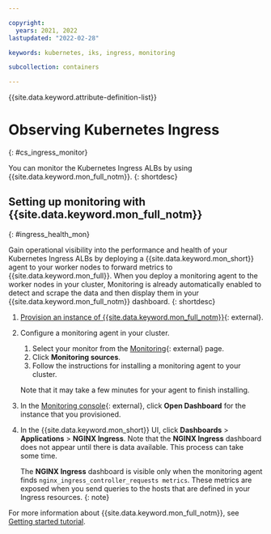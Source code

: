 ```yaml
---

copyright:
  years: 2021, 2022
lastupdated: "2022-02-28"

keywords: kubernetes, iks, ingress, monitoring

subcollection: containers

---
```


{{site.data.keyword.attribute-definition-list}}


# Observing Kubernetes Ingress
{: #cs_ingress_monitor}

You can monitor the Kubernetes Ingress ALBs by using {{site.data.keyword.mon_full_notm}}. 
{: shortdesc}


## Setting up monitoring with {{site.data.keyword.mon_full_notm}}
{: #ingress_health_mon}

Gain operational visibility into the performance and health of your Kubernetes Ingress ALBs by deploying a {{site.data.keyword.mon_short}} agent to your worker nodes to forward metrics to {{site.data.keyword.mon_full}}. When you deploy a monitoring agent to the worker nodes in your cluster, Monitoring is already automatically enabled to detect and scrape the data  and then display them in your {{site.data.keyword.mon_full_notm}} dashboard.
{: shortdesc}

1. [Provision an instance of {{site.data.keyword.mon_full_notm}}](https://cloud.ibm.com/observe/monitoring/create){: external}.

2. Configure a monitoring agent in your cluster.

    1. Select your monitor from the [Monitoring](https://cloud.ibm.com/observe/monitoring){: external} page.
    2. Click **Monitoring sources**.
    3. Follow the instructions for installing a monitoring agent to your cluster.
    
    Note that it may take a few minutes for your agent to finish installing.

3. In the [Monitoring console](https://cloud.ibm.com/observe/monitoring){: external}, click **Open Dashboard** for the instance that you provisioned.

4. In the {{site.data.keyword.mon_short}} UI, click **Dashboards** > **Applications** > **NGINX Ingress**. Note that the **NGINX Ingress** dashboard does not appear until there is data available. This process can take some time.

    The **NGINX Ingress** dashboard is visible only when the monitoring agent finds `nginx_ingress_controller_requests metrics`. These metrics are exposed when you send queries to the hosts that are defined in your Ingress resources.
    {: note}

For more information about {{site.data.keyword.mon_full_notm}}, see [Getting started tutorial](/docs/monitoring?topic=monitoring-getting-started).


